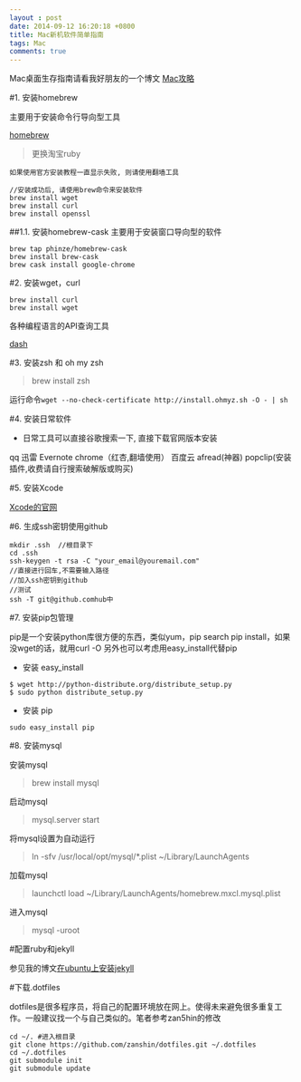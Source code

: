```yaml
---
layout : post
date: 2014-09-12 16:20:18 +0800
title: Mac新机软件简单指南
tags: Mac
comments: true
---
```


Mac桌面生存指南请看我好朋友的一个博文
[Mac攻略](https://www.zybuluo.com/rulerstorm/note/29343)


#1. 安装homebrew

主要用于安装命令行导向型工具

[homebrew](http://brew.sh/index_zh-cn.html)

> 更换淘宝ruby

`如果使用官方安装教程一直显示失败, 则请使用翻墙工具`

```  
//安装成功后, 请使用brew命令来安装软件
brew install wget
brew install curl
brew install openssl
```

<!--more-->

##1.1. 安装homebrew-cask
主要用于安装窗口导向型的软件

```  
brew tap phinze/homebrew-cask
brew install brew-cask
brew cask install google-chrome
```


#2. 安装wget，curl

```  
brew install curl
brew install wget
```


各种编程语言的API查询工具

[dash](http://kapeli.com/dash)

#3. 安装zsh 和 oh my zsh

> brew install zsh

运行命令`wget --no-check-certificate http://install.ohmyz.sh -O - | sh`

#4. 安装日常软件

- 日常工具可以直接谷歌搜索一下,  直接下载官网版本安装



qq 迅雷 Evernote chrome（红杏,翻墙使用） 百度云 
afread(神器)
popclip(安装插件,收费请自行搜索破解版或购买)

#5. 安装Xcode

[Xcode的官网](https://developer.apple.com/xcode/downloads/)

#6. 生成ssh密钥使用github

```  
mkdir .ssh  //根目录下
cd .ssh
ssh-keygen -t rsa -C "your_email@youremail.com" 
//直接进行回车,不需要输入路径
//加入ssh密钥到github
//测试
ssh -T git@github.comhub中

```

#7. 安装pip包管理

pip是一个安装python库很方便的东西，类似yum，pip search pip install，如果没wget的话，就用curl -O 另外也可以考虑用easy_install代替pip

- 安装 easy_install


```  
$ wget http://python-distribute.org/distribute_setup.py
$ sudo python distribute_setup.py
```

- 安装 pip

```  
sudo easy_install pip
```

#8. 安装mysql

安装mysql
> brew install mysql

启动mysql
> mysql.server start

将mysql设置为自动运行
> ln -sfv /usr/local/opt/mysql/*.plist ~/Library/LaunchAgents

加载mysql
> launchctl load ~/Library/LaunchAgents/homebrew.mxcl.mysql.plist

进入mysql
> mysql -uroot


#配置ruby和jekyll

参见我的博文[在ubuntu上安装jekyll](http://andrewliu.tk/blog/%E5%9C%A8ubuntu14.04%E4%B8%8A%E5%AE%89%E8%A3%85Jekyll.html)

#下载.dotfiles

dotfiles是很多程序员，将自己的配置环境放在网上。使得未来避免很多重复工作。一般建议找一个与自己类似的。笔者参考zan5hin的修改

```  
cd ~/. #进入根目录
git clone https://github.com/zanshin/dotfiles.git ~/.dotfiles
cd ~/.dotfiles
git submodule init 
git submodule update 

```
